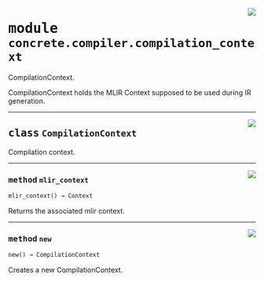 <!-- markdownlint-disable -->

<a href="../../../compilers/concrete-compiler/compiler/lib/Bindings/Python/concrete/compiler/compilation_context.py#L0"><img align="right" style="float:right;" src="https://img.shields.io/badge/-source-cccccc?style=flat-square"></a>

# <kbd>module</kbd> `concrete.compiler.compilation_context`
CompilationContext. 

CompilationContext holds the MLIR Context supposed to be used during IR generation. 



---

<a href="../../../compilers/concrete-compiler/compiler/lib/Bindings/Python/concrete/compiler/compilation_context.py#L16"><img align="right" style="float:right;" src="https://img.shields.io/badge/-source-cccccc?style=flat-square"></a>

## <kbd>class</kbd> `CompilationContext`
Compilation context. 




---

<a href="../../../compilers/concrete-compiler/compiler/lib/Bindings/Python/concrete/compiler/compilation_context.py#L28"><img align="right" style="float:right;" src="https://img.shields.io/badge/-source-cccccc?style=flat-square"></a>

### <kbd>method</kbd> `mlir_context`

```python
mlir_context() → Context
```

Returns the associated mlir context. 

---

<a href="../../../compilers/concrete-compiler/compiler/lib/Bindings/Python/concrete/compiler/compilation_context.py#L21"><img align="right" style="float:right;" src="https://img.shields.io/badge/-source-cccccc?style=flat-square"></a>

### <kbd>method</kbd> `new`

```python
new() → CompilationContext
```

Creates a new CompilationContext. 


